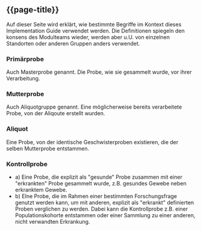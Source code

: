 ## {{page-title}}

Auf dieser Seite wird erklärt, wie bestimmte Begriffe im Kontext dieses Implementation Guide verwendet werden. Die Definitionen spiegeln den konsens des Modulteams wieder, werden aber u.U. von einzelnen Standorten oder anderen Gruppen anders verwendet.

### Primärprobe

Auch Masterprobe genannt.
Die Probe, wie sie gesammelt wurde, vor ihrer Verarbeitung.

### Mutterprobe

Auch Aliquotgruppe genannt.
Eine möglicherweise bereits verarbeitete Probe, von der Aliqoute erstellt wurden.

### Aliquot

Eine Probe, von der identische Geschwisterproben existieren, die der selben Mutterprobe entstammen.

### Kontrollprobe

- a) Eine Probe, die explizit als "gesunde" Probe zusammen mit einer "erkrankten" Probe gesammelt wurde, z.B. gesundes Gewebe neben erkranktem Gewebe.
- b) EIne Probe, die im Rahmen einer bestimmten Forschungsfrage genutzt werden kann, um mit anderen, explizit als "erkrankt" definierten Proben verglichen zu werden. Dabei kann die Kontrollprobe z.B. einer Populationskohorte entstammen oder einer Sammlung zu einer anderen, nicht verwandten Erkrankung.
